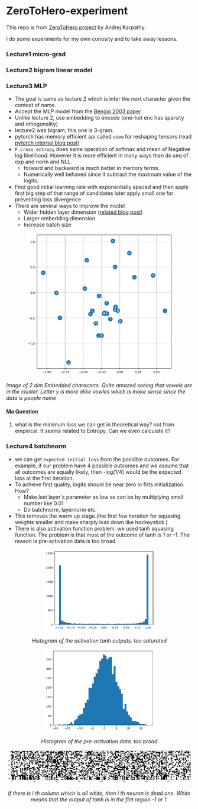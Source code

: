 # ZeroToHero-experiment

This repo is from [ZeroToHero project](https://www.youtube.com/@AndrejKarpathy/playlists) by Andrej Karpathy.

I do some experiments for my own curiosity and to take away lessons.


### Lecture1 micro-grad


### Lecture2 bigram linear model


### Lecture3 MLP
- The goal is same as lecture 2 which is infer the next character given the context of name.
- Accept the MLP model from the [Bengio 2003 paper](https://www.jmlr.org/papers/volume3/bengio03a/bengio03a.pdf)
- Unlike lecture 2, use embedding to encode (one-hot enc has sparsity and othogonality)
- lecture2 was bigram, this one is 3-gram.
- pytorch has memory efficient api called `view` for reshaping tensors (read [pytorch internal blog post](http://blog.ezyang.com/2019/05/pytorch-internals/))
- `F.cross_entropy` does same operation of softmax and mean of Negative log likelihood. However it is more efficient in many ways than do seq of exp and norm and NLL.
  - forward and backward is much better in memory terms.
  - Numerically well behaved since it subtract the maximum value of the logits. 
- Find good initial learning rate with exponentially spaced and then apply first big step of that range of candidates later apply small one for preventing loss divergence 
- There are several ways to improve the model
  - Wider hidden layer dimension ([related blog post](posthttps://lilianweng.github.io/posts/2022-09-08-ntk/))
  - Larger embedding dimension
  - Increase batch size

<p align="center">
  <img src="./imgs/output.png" alt="drawing" width="400"/>
</p>  

*Image of 2 dim Embedded characters. Quite amazed seeing that vowels are in the cluster. Letter y is more alike vowles which is make sense since the data is people name*

#### Ma Question  
1. what is the minimum loss we can get in theoretical way? not from empirical.
   It seems related to Entropy. Can we even calculate it?


### Lecture4 batchnorm
- we can get `expected initial loss` from the possible outcomes. For example, if our problem have 4 possible outcomes and we assume that all outcomes are equally likely, then -log(1/4) would be the expected loss at the first iteration.
- To achieve first quality, logits should be near zero in firts initialization. How?
  - Make last layer's parameter as low as can be by multiplying small number like 0.01
  - Do batchnorm, layernorm etc.
- This removes the warm up stage.(the first few iteration for squasing weights smaller and make sharply loss down like hockeystick.)
- There is also activation function problem. we used tanh squasing function.
The problem is that most of the outcome of tanh is 1 or -1. The reason is pre-activation data is too broad.
<p align="center">
  <img src="./imgs/tanh_output.png" alt="drawing" width="300"/>
</p>
<p align="center">
    <em>Histogram of the activation tanh outputs. too saturated</em>
</p>

<p align="center">
  <img src="./imgs/preactivation.png" alt="drawing" width="300"/>
</p>
<p align="center">
    <em>Histogram of the pre-activation data. too broad</em>
</p>

<p align="center">
  <img src="./imgs/act-tanh.png" alt="drawing" width="500"/>
</p>
<p align="center">
    <em>If there is i th column which is all white, then i th neuron is dead one. White means that the output of tanh is in the flat region -1 or 1.</em>
</p>